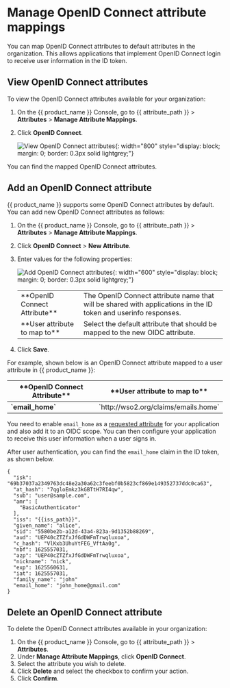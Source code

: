 # Manage OpenID Connect attribute mappings

You can map OpenID Connect attributes to default attributes in the organization. This allows applications that implement OpenID Connect login to receive user information in the ID token.

## View OpenID Connect attributes
To view the OpenID Connect attributes available for your organization:

1. On the {{ product_name }} Console, go to {{ attribute_path }} > **Attributes** > **Manage Attribute Mappings**.
2. Click **OpenID Connect**.

   ![View OpenID Connect attributes]({{base_path}}/assets/img/guides/organization/attributes/attribute-mappings/view-oidc-attributes.png){: width="800" style="display: block; margin: 0; border: 0.3px solid lightgrey;"}

You can find the mapped OpenID Connect attributes.

## Add an OpenID Connect attribute
{{ product_name }} supports some OpenID Connect attributes by default. You can add new OpenID Connect attributes as follows:

1. On the {{ product_name }} Console, go to {{ attribute_path }} > **Attributes** > **Manage Attribute Mappings**.
2. Click **OpenID Connect** > **New Attribute**.
3. Enter values for the following properties:

    ![Add OpenID Connect attributes]({{base_path}}/assets/img/guides/organization/attributes/attribute-mappings/add-oidc-attribute-mapping.png){: width="600" style="display: block; margin: 0; border: 0.3px solid lightgrey;"}

    <table>
          <tbody>
            <tr>
                <td>**OpenID Connect Attribute**</td>
                <td>The OpenID Connect attribute name that will be shared with applications in the ID token and userinfo responses.</td>
             </tr>
             <tr>
                <td>**User attribute to map to**</td>
                <td>Select the default attribute that should be mapped to the new OIDC attribute.</td>
             </tr>
          </tbody>
       </table>

5. Click **Save**.

For example, shown below is an OpenID Connect attribute mapped to a user attribute in {{ product_name }}:
<table>
     <thead>
           <tr>
              <th>**OpenID Connect Attribute**</th>
              <th>**User attribute to map to**</th>
           </tr>
     </thead>
     <tbody>
     <tr>
       <td><b>`email_home`</b></td>
       <td>`http://wso2.org/claims/emails.home` </td>
     </tr>
     </tbody>
</table>

You need to enable `email_home` as a [requested attribute]({{base_path}}/guides/authentication/user-attributes/enable-attributes-for-oidc-app/#select-user-attributes) for your application and also add it to an OIDC scope. You can then configure your application to receive this user information when a user signs in.

After user authentication, you can find the `email_home` claim in the ID token, as shown below.

``` 
{
  "isk": "69b37037a2349763dc48e2a30a62c3feebf0b5823cf869e149352737ddc0ca63",
  "at_hash": "7qgloEmkz3kGBTtH7RI4qw",
  "sub": "user@sample.com",
  "amr": [
    "BasicAuthenticator"
  ],
  "iss": "{{iss_path}}",
  "given_name": "alice",
  "sid": "5580be2b-a12d-43a4-823a-9d1352b88269",
  "aud": "UEP40cZTZfxJfGdDWFmTrwqluxoa",
  "c_hash": "VlKxb3UhuYtFEG_VftAa0g",
  "nbf": 1625557031,
  "azp": "UEP40cZTZfxJfGdDWFmTrwqluxoa",
  "nickname": "nick",
  "exp": 1625560631,
  "iat": 1625557031,
  "family_name": "john"
  "email_home": "john_home@gmail.com"
}
```

## Delete an OpenID Connect attribute
To delete the OpenID Connect attributes available in your organization:

1. On the {{ product_name }} Console, go to {{ attribute_path }} > **Attributes**.
2. Under **Manage Attribute Mappings**, click **OpenID Connect**.
3. Select the attribute you wish to delete.
3. Click **Delete** and select the checkbox to confirm your action.
4. Click **Confirm**.